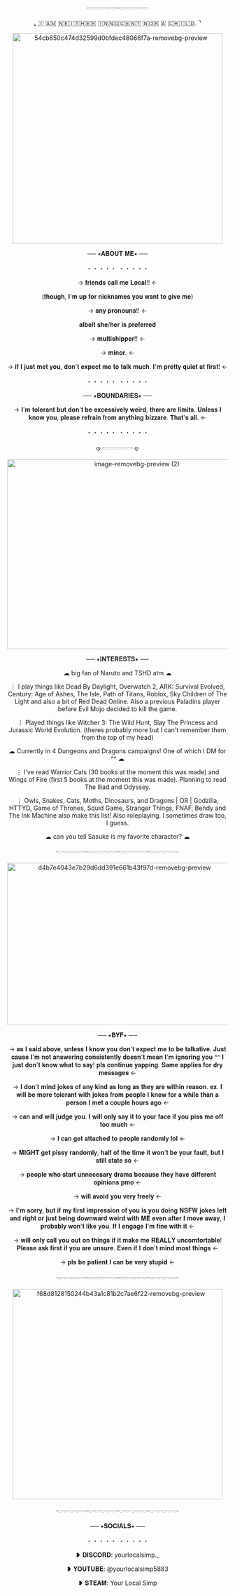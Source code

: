 
  # 



<p align="center">
𓎢𓎠𓎟𓎠𓎡𓎢𓎠𓎟𓎠𓎡
  <p
<p align="center">
⌞ ​​🇮​ ​🇦​​🇲​ ​🇳​​🇪​​🇮​​🇹​​🇭​​🇪​​🇷​ ​🇮​​🇳​​🇳​​🇴​​🇨​​🇪​​🇳​​🇹​ ​🇳​​🇴​​🇷​ ​🇦​ ​🇨​​🇭​​🇮​​🇱​​🇩​. ⌝
<p
  
<p align="center">
<img width="480" height="480" alt="54cb650c474d32599d0bfdec48066f7a-removebg-preview" src="https://github.com/user-attachments/assets/e2f43663-a67e-49af-94d7-3f8b746d3b83" />
<p 


<p align="center">
── ⭑𝐀𝐁𝐎𝐔𝐓 𝐌𝐄⭑ ──
<p
  <p align="center">
  ・・・・・ ・・・・・
  <p
    
<p align="center">
→ 𝐟𝐫𝐢𝐞𝐧𝐝𝐬 𝐜𝐚𝐥𝐥 𝐦𝐞 𝐋𝐨𝐜𝐚𝐥!!  ←
<p
 <p align="center">
 (𝐭𝐡𝐨𝐮𝐠𝐡, 𝐈'𝐦 𝐮𝐩 𝐟𝐨𝐫 𝐧𝐢𝐜𝐤𝐧𝐚𝐦𝐞𝐬 𝐲𝐨𝐮 𝐰𝐚𝐧𝐭 𝐭𝐨 𝐠𝐢𝐯𝐞 𝐦𝐞)
<p

<p align="center">
→ 𝐚𝐧𝐲 𝐩𝐫𝐨𝐧𝐨𝐮𝐧𝐬!! ←
  <p
    
 <p align="center">
   𝐚𝐥𝐛𝐞𝐢𝐭 𝐬𝐡𝐞/𝐡𝐞𝐫 𝐢𝐬 𝐩𝐫𝐞𝐟𝐞𝐫𝐫𝐞𝐝
  <p
    
  <p align="center">
  → 𝐦𝐮𝐥𝐭𝐢𝐬𝐡𝐢𝐩𝐩𝐞𝐫!! ←
  <p
    
<p align="center">
    → 𝐦𝐢𝐧𝐨𝐫. ←
    <p
<p align="center">
 → 𝐢𝐟 𝐈 𝐣𝐮𝐬𝐭 𝐦𝐞𝐭 𝐲𝐨𝐮, 𝐝𝐨𝐧'𝐭 𝐞𝐱𝐩𝐞𝐜𝐭 𝐦𝐞 𝐭𝐨 𝐭𝐚𝐥𝐤 𝐦𝐮𝐜𝐡. 𝐈'𝐦 𝐩𝐫𝐞𝐭𝐭𝐲 𝐪𝐮𝐢𝐞𝐭 𝐚𝐭 𝐟𝐢𝐫𝐬𝐭!  ←
      <p
<p align="center">
  ・・・・・ ・・・・・
   <p
<p align="center">
── ⭑𝐁𝐎𝐔𝐍𝐃𝐀𝐑𝐈𝐄𝐒⭑ ──
<p
<p align="center">
 →  𝐈'𝐦 𝐭𝐨𝐥𝐞𝐫𝐚𝐧𝐭 𝐛𝐮𝐭 𝐝𝐨𝐧'𝐭 𝐛𝐞 𝐞𝐱𝐜𝐞𝐬𝐬𝐢𝐯𝐞𝐥𝐲 𝐰𝐞𝐢𝐫𝐝, 𝐭𝐡𝐞𝐫𝐞 𝐚𝐫𝐞 𝐥𝐢𝐦𝐢𝐭𝐬. 𝐔𝐧𝐥𝐞𝐬𝐬 𝐈 𝐤𝐧𝐨𝐰 𝐲𝐨𝐮, 𝐩𝐥𝐞𝐚𝐬𝐞 𝐫𝐞𝐟𝐫𝐚𝐢𝐧 𝐟𝐫𝐨𝐦 𝐚𝐧𝐲𝐭𝐡𝐢𝐧𝐠 𝐛𝐢𝐳𝐳𝐚𝐫𝐞. 𝐓𝐡𝐚𝐭'𝐬 𝐚𝐥𝐥. ←
<p
  
 <p align="center">
   ・・・・・ ・・・・・
   <p
     
 <p align="center">
  𖹭 𓎢𓎠𓎟𓎠𓎡 𖹭
<p
<p align="center">
<img width="577" height="433" alt="image-removebg-preview (2)" src="https://github.com/user-attachments/assets/17639136-16ce-4e08-a71b-ff5987b7d73b" />
<p
<p align="center">
── ⭑𝐈𝐍𝐓𝐄𝐑𝐄𝐒𝐓𝐒⭑ ──
<p
<p align="center">
 ☁︎ big fan of Naruto and TSHD atm ☁︎
<p
<p align="center">
  ⋮ I play things like Dead By Daylight, Overwatch 2, ARK: Survival Evolved, Century: Age of Ashes, The Isle, Path of Titans, Roblox, Sky Children of The Light and also a bit of Red Dead Online. Also a previous Paladins player before Evil Mojo decided to kill the game.
<p
<p align="center">
⋮ Played things like Witcher 3: The Wild Hunt, Slay The Princess and Jurassic World Evolution. (theres probably more but I can't remember them from the top of my head)
<p
  <p align="center">
  ☁︎ Currently in 4 Dungeons and Dragons campaigns! One of which I DM for ^^ ☁︎
  <p
    <p align="center">
  ⋮ I've read Warrior Cats (30 books at the moment this was made) and Wings of Fire (first 5 books at the moment this was made). Planning to read The Iliad and Odyssey.
    <p
    <p align="center">
    ⋮ Owls, Snakes, Cats, Moths, Dinosaurs, and Dragons | OR | Godzilla, HTTYD, Game of Thrones, Squid Game, Stranger Things, FNAF, Bendy and The Ink Machine also make this list! Also roleplaying. I sometimes draw too, I guess.
    <p

  <p align="center">
  ☁︎ can you tell Sasuke is my favorite character? ☁︎
 <p
<p align="center">
𓎢𓎠𓎟𓎠𓎡𓎢𓎠𓎟𓎠𓎡𓎢𓎠𓎟𓎠𓎡𓎢𓎠𓎟𓎠𓎡
<p
  
<p align="center">
<img width="520" height="370" alt="d4b7e4043e7b29d6dd391e661b43f97d-removebg-preview" src="https://github.com/user-attachments/assets/61e52bb6-6d19-43f6-8948-cbc1a1c31114" />
<p
  
<p align="center">
── ⭑𝐁𝐘𝐅⭑ ──
<p

<p align="center">
→ 𝐚𝐬 𝐈 𝐬𝐚𝐢𝐝 𝐚𝐛𝐨𝐯𝐞, 𝐮𝐧𝐥𝐞𝐬𝐬 𝐈 𝐤𝐧𝐨𝐰 𝐲𝐨𝐮 𝐝𝐨𝐧'𝐭 𝐞𝐱𝐩𝐞𝐜𝐭 𝐦𝐞 𝐭𝐨 𝐛𝐞 𝐭𝐚𝐥𝐤𝐚𝐭𝐢𝐯𝐞. 𝐉𝐮𝐬𝐭 𝐜𝐚𝐮𝐬𝐞 𝐈'𝐦 𝐧𝐨𝐭 𝐚𝐧𝐬𝐰𝐞𝐫𝐢𝐧𝐠 𝐜𝐨𝐧𝐬𝐢𝐬𝐭𝐞𝐧𝐭𝐥𝐲 𝐝𝐨𝐞𝐬𝐧'𝐭 𝐦𝐞𝐚𝐧 𝐈'𝐦 𝐢𝐠𝐧𝐨𝐫𝐢𝐧𝐠 𝐲𝐨𝐮 ^^ 𝐈 𝐣𝐮𝐬𝐭 𝐝𝐨𝐧'𝐭 𝐤𝐧𝐨𝐰 𝐰𝐡𝐚𝐭 𝐭𝐨 𝐬𝐚𝐲! 𝐩𝐥𝐬 𝐜𝐨𝐧𝐭𝐢𝐧𝐮𝐞 𝐲𝐚𝐩𝐩𝐢𝐧𝐠. 𝐒𝐚𝐦𝐞 𝐚𝐩𝐩𝐥𝐢𝐞𝐬 𝐟𝐨𝐫 𝐝𝐫𝐲 𝐦𝐞𝐬𝐬𝐚𝐠𝐞𝐬 ←
<p

<p align="center">
→ 𝐈 𝐝𝐨𝐧'𝐭 𝐦𝐢𝐧𝐝 𝐣𝐨𝐤𝐞𝐬 𝐨𝐟 𝐚𝐧𝐲 𝐤𝐢𝐧𝐝 𝐚𝐬 𝐥𝐨𝐧𝐠 𝐚𝐬 𝐭𝐡𝐞𝐲 𝐚𝐫𝐞 𝐰𝐢𝐭𝐡𝐢𝐧 𝐫𝐞𝐚𝐬𝐨𝐧. 𝐞𝐱. 𝐈 𝐰𝐢𝐥𝐥 𝐛𝐞 𝐦𝐨𝐫𝐞 𝐭𝐨𝐥𝐞𝐫𝐚𝐧𝐭 𝐰𝐢𝐭𝐡 𝐣𝐨𝐤𝐞𝐬 𝐟𝐫𝐨𝐦 𝐩𝐞𝐨𝐩𝐥𝐞 𝐈 𝐤𝐧𝐞𝐰 𝐟𝐨𝐫 𝐚 𝐰𝐡𝐢𝐥𝐞 𝐭𝐡𝐚𝐧 𝐚 𝐩𝐞𝐫𝐬𝐨𝐧 𝐈 𝐦𝐞𝐭 𝐚 𝐜𝐨𝐮𝐩𝐥𝐞 𝐡𝐨𝐮𝐫𝐬 𝐚𝐠𝐨 ←
<p

<p align="center">
→ 𝐜𝐚𝐧 𝐚𝐧𝐝 𝐰𝐢𝐥𝐥 𝐣𝐮𝐝𝐠𝐞 𝐲𝐨𝐮. 𝐈 𝐰𝐢𝐥𝐥 𝐨𝐧𝐥𝐲 𝐬𝐚𝐲 𝐢𝐭 𝐭𝐨 𝐲𝐨𝐮𝐫 𝐟𝐚𝐜𝐞 𝐢𝐟 𝐲𝐨𝐮 𝐩𝐢𝐬𝐬 𝐦𝐞 𝐨𝐟𝐟 𝐭𝐨𝐨 𝐦𝐮𝐜𝐡 ←
<p

<p align="center"> 
→ 𝐈 𝐜𝐚𝐧 𝐠𝐞𝐭 𝐚𝐭𝐭𝐚𝐜𝐡𝐞𝐝 𝐭𝐨 𝐩𝐞𝐨𝐩𝐥𝐞 𝐫𝐚𝐧𝐝𝐨𝐦𝐥𝐲 𝐥𝐨𝐥 ←
<p
<p align="center">
→ 𝐌𝐈𝐆𝐇𝐓 𝐠𝐞𝐭 𝐩𝐢𝐬𝐬𝐲 𝐫𝐚𝐧𝐝𝐨𝐦𝐥𝐲, 𝐡𝐚𝐥𝐟 𝐨𝐟 𝐭𝐡𝐞 𝐭𝐢𝐦𝐞 𝐢𝐭 𝐰𝐨𝐧'𝐭 𝐛𝐞 𝐲𝐨𝐮𝐫 𝐟𝐚𝐮𝐥𝐭, 𝐛𝐮𝐭 𝐈 𝐬𝐭𝐢𝐥𝐥 𝐬𝐭𝐚𝐭𝐞 𝐬𝐨 ←
<p
  
<p align="center">
→ 𝐩𝐞𝐨𝐩𝐥𝐞 𝐰𝐡𝐨 𝐬𝐭𝐚𝐫𝐭 𝐮𝐧𝐧𝐞𝐜𝐞𝐬𝐚𝐫𝐲 𝐝𝐫𝐚𝐦𝐚 𝐛𝐞𝐜𝐚𝐮𝐬𝐞 𝐭𝐡𝐞𝐲 𝐡𝐚𝐯𝐞 𝐝𝐢𝐟𝐟𝐞𝐫𝐞𝐧𝐭 𝐨𝐩𝐢𝐧𝐢𝐨𝐧𝐬 𝐩𝐦𝐨 ←
<p
  
<p align="center">
→ 𝐰𝐢𝐥𝐥 𝐚𝐯𝐨𝐢𝐝 𝐲𝐨𝐮 𝐯𝐞𝐫𝐲 𝐟𝐫𝐞𝐞𝐥𝐲 ←
<p

<p align="center">
→ 𝐈'𝐦 𝐬𝐨𝐫𝐫𝐲, 𝐛𝐮𝐭 𝐢𝐟 𝐦𝐲 𝐟𝐢𝐫𝐬𝐭 𝐢𝐦𝐩𝐫𝐞𝐬𝐬𝐢𝐨𝐧 𝐨𝐟 𝐲𝐨𝐮 𝐢𝐬 𝐲𝐨𝐮 𝐝𝐨𝐢𝐧𝐠 𝐍𝐒𝐅𝐖 𝐣𝐨𝐤𝐞𝐬 𝐥𝐞𝐟𝐭 𝐚𝐧𝐝 𝐫𝐢𝐠𝐡𝐭 𝐨𝐫 𝐣𝐮𝐬𝐭 𝐛𝐞𝐢𝐧𝐠 𝐝𝐨𝐰𝐧𝐰𝐚𝐫𝐝 𝐰𝐞𝐢𝐫𝐝 𝐰𝐢𝐭𝐡 𝐌𝐄 𝐞𝐯𝐞𝐧 𝐚𝐟𝐭𝐞𝐫 𝐈 𝐦𝐨𝐯𝐞 𝐚𝐰𝐚𝐲, 𝐈 𝐩𝐫𝐨𝐛𝐚𝐛𝐥𝐲 𝐰𝐨𝐧'𝐭 𝐥𝐢𝐤𝐞 𝐲𝐨𝐮. 𝐈𝐟 𝐈 𝐞𝐧𝐠𝐚𝐠𝐞 𝐈'𝐦 𝐟𝐢𝐧𝐞 𝐰𝐢𝐭𝐡 𝐢𝐭 ←
<p
<p align="center">
→ 𝐰𝐢𝐥𝐥 𝐨𝐧𝐥𝐲 𝐜𝐚𝐥𝐥 𝐲𝐨𝐮 𝐨𝐮𝐭 𝐨𝐧 𝐭𝐡𝐢𝐧𝐠𝐬 𝐢𝐟 𝐢𝐭 𝐦𝐚𝐤𝐞 𝐦𝐞 𝐑𝐄𝐀𝐋𝐋𝐘 𝐮𝐧𝐜𝐨𝐦𝐟𝐨𝐫𝐭𝐚𝐛𝐥𝐞! 𝐏𝐥𝐞𝐚𝐬𝐞 𝐚𝐬𝐤 𝐟𝐢𝐫𝐬𝐭 𝐢𝐟 𝐲𝐨𝐮 𝐚𝐫𝐞 𝐮𝐧𝐬𝐮𝐫𝐞. 𝐄𝐯𝐞𝐧 𝐢𝐟 𝐈 𝐝𝐨𝐧'𝐭 𝐦𝐢𝐧𝐝 𝐦𝐨𝐬𝐭 𝐭𝐡𝐢𝐧𝐠𝐬 ←
<p
<p align="center">
→ 𝐩𝐥𝐬 𝐛𝐞 𝐩𝐚𝐭𝐢𝐞𝐧𝐭 𝐈 𝐜𝐚𝐧 𝐛𝐞 𝐯𝐞𝐫𝐲 𝐬𝐭𝐮𝐩𝐢𝐝 ←
<p
  
  <p align="center">
𓎢𓎠𓎟𓎠𓎡𓎢𓎠𓎟𓎠𓎡𓎢𓎠𓎟𓎠𓎡𓎢𓎠𓎟𓎠𓎡
<p
<p align="center">
<img width="480" height="480" alt="f68d8128150244b43a1c81b2c7ae6f22-removebg-preview" src="https://github.com/user-attachments/assets/f0cb22c9-f66e-4159-869d-e5a2f86a721e" />
<p
<p align="center">
𓎢𓎠𓎟𓎠𓎡𓎢𓎠𓎟𓎠𓎡𓎢𓎠𓎟𓎠𓎡𓎢𓎠𓎟𓎠𓎡
<p
<p align="center">
── ⭑𝐒𝐎𝐂𝐈𝐀𝐋𝐒⭑ ──
<p
<p align="center">
・・・・・ ・・・・・
<p
  
<p align="center">
❥ 𝐃𝐈𝐒𝐂𝐎𝐑𝐃: yourlocalsimp._
<p

<p align="center">
❥ 𝐘𝐎𝐔𝐓𝐔𝐁𝐄: @yourlocalsimp5883

<p

<p align="center">
❥ 𝐒𝐓𝐄𝐀𝐌: Your Local Simp
<p
